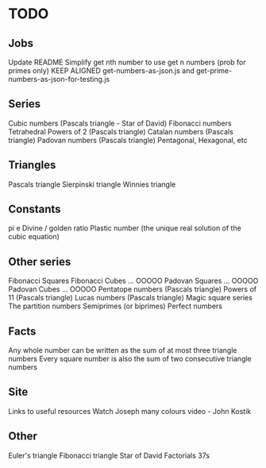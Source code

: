 # TODO

## Jobs

Update README
Simplify get nth number to use get n numbers (prob for primes only)
KEEP ALIGNED get-numbers-as-json.js and get-prime-numbers-as-json-for-testing.js

## Series

Cubic numbers (Pascals triangle - Star of David)
Fibonacci numbers
Tetrahedral
Powers of 2 (Pascals triangle)
Catalan numbers (Pascals triangle)
Padovan numbers (Pascals triangle)
Pentagonal, Hexagonal, etc

## Triangles

Pascals triangle
Sierpinski triangle
Winnies triangle

## Constants

pi
e
Divine / golden ratio
Plastic number (the unique real solution of the cubic equation)

## Other series

Fibonacci Squares
Fibonacci Cubes ... OOOOO
Padovan Squares ... OOOOO
Padovan Cubes ... OOOOO
Pentatope numbers (Pascals triangle)
Powers of 11 (Pascals triangle)
Lucas numbers (Pascals triangle)
Magic square series
The partition numbers
Semiprimes (or biprimes)
Perfect numbers

## Facts

Any whole number can be written as the sum of at most three triangle numbers
Every square number is also the sum of two consecutive triangle numbers

## Site

Links to useful resources
Watch Joseph many colours video - John Kostik

## Other

Euler's triangle
Fibonacci triangle
Star of David Factorials
37s


